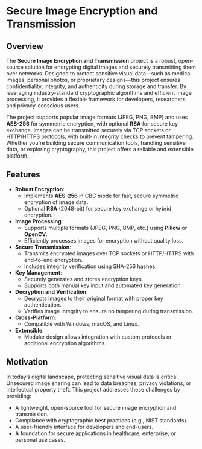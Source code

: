 # Secure Image Encryption and Transmission

## Overview

The **Secure Image Encryption and Transmission** project is a robust, open-source solution for encrypting digital images and securely transmitting them over networks. Designed to protect sensitive visual data—such as medical images, personal photos, or proprietary designs—this project ensures confidentiality, integrity, and authenticity during storage and transfer. By leveraging industry-standard cryptographic algorithms and efficient image processing, it provides a flexible framework for developers, researchers, and privacy-conscious users.

The project supports popular image formats (JPEG, PNG, BMP) and uses **AES-256** for symmetric encryption, with optional **RSA** for secure key exchange. Images can be transmitted securely via TCP sockets or HTTP/HTTPS protocols, with built-in integrity checks to prevent tampering. Whether you're building secure communication tools, handling sensitive data, or exploring cryptography, this project offers a reliable and extensible platform.

## Features

- **Robust Encryption**:
  - Implements **AES-256** in CBC mode for fast, secure symmetric encryption of image data.
  - Optional **RSA** (2048-bit) for secure key exchange or hybrid encryption.
- **Image Processing**:
  - Supports multiple formats (JPEG, PNG, BMP, etc.) using **Pillow** or **OpenCV**.
  - Efficiently processes images for encryption without quality loss.
- **Secure Transmission**:
  - Transmits encrypted images over TCP sockets or HTTP/HTTPS with end-to-end encryption.
  - Includes integrity verification using SHA-256 hashes.
- **Key Management**:
  - Securely generates and stores encryption keys.
  - Supports both manual key input and automated key generation.
- **Decryption and Verification**:
  - Decrypts images to their original format with proper key authentication.
  - Verifies image integrity to ensure no tampering during transmission.
- **Cross-Platform**:
  - Compatible with Windows, macOS, and Linux.
- **Extensible**:
  - Modular design allows integration with custom protocols or additional encryption algorithms.

## Motivation

In today’s digital landscape, protecting sensitive visual data is critical. Unsecured image sharing can lead to data breaches, privacy violations, or intellectual property theft. This project addresses these challenges by providing:
- A lightweight, open-source tool for secure image encryption and transmission.
- Compliance with cryptographic best practices (e.g., NIST standards).
- A user-friendly interface for developers and end-users.
- A foundation for secure applications in healthcare, enterprise, or personal use cases.
